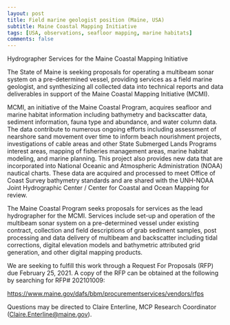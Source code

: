 ```yaml
---
layout: post
title: Field marine geologist position (Maine, USA)
subtitle: Maine Coastal Mapping Initiative
tags: [USA, observations, seafloor mapping, marine habitats]
comments: false
---
```


Hydrographer Services for the Maine Coastal Mapping Initiative


The State of Maine is seeking proposals for operating a multibeam sonar system on a pre-determined vessel, providing services as a field marine geologist, and synthesizing all collected data into technical reports and data deliverables in support of the Maine Coastal Mapping Initiative (MCMI).

MCMI, an initiative of the Maine Coastal Program, acquires seafloor and marine habitat information including bathymetry and backscatter data, sediment information, fauna type and abundance, and water column data. The data contribute to numerous ongoing efforts including assessment of nearshore sand movement over time to inform beach nourishment projects, investigations of cable areas and other State Submerged Lands Programs interest areas, mapping of fisheries management areas, marine habitat modeling, and marine planning. This project also provides new data that are incorporated into National Oceanic and Atmospheric Administration (NOAA) nautical charts. These data are acquired and processed to meet Office of Coast Survey bathymetry standards and are shared with the UNH-NOAA Joint Hydrographic Center / Center for Coastal and Ocean Mapping for review.


The Maine Coastal Program seeks proposals for services as the lead hydrographer for the MCMI. Services include set-up and operation of the multibeam sonar system on a pre-determined vessel under existing contract, collection and field descriptions of grab sediment samples, post processing and data delivery of multibeam and backscatter including tidal corrections, digital elevation models and bathymetric attributed grid generation, and other digital mapping products.



We are seeking to fulfill this work through a Request For Proposals (RFP) due February 25, 2021. A copy of the RFP can be obtained at the following by searching for RFP# 202101009: 

https://www.maine.gov/dafs/bbm/procurementservices/vendors/rfps



Questions may be directed to Claire Enterline, MCP Research Coordinator (Claire.Enterline@maine.gov).
